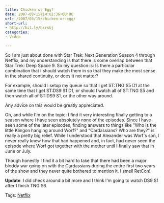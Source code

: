 ```yaml
---
title: Chicken or Egg?
date: 2007-08-15T14:02:36+00:00
url: /2007/08/15/chicken-or-egg/
short-url:
- http://bit.ly/hsrsUj
categories:
- Video

---
```

<div class='microid-mailto+http:sha1:d3ebf6cb01f0022954c12bbceade712c2b93dab0'>

So I am just about done with Star Trek: Next Generation Season 4 through Netflix, and my understanding is that there is some overlap between that Star Trek: Deep Space 9. So my question is: Is there a particular combination that I should watch them in so that they make the most sense in the shared continuity, or does it not matter?

For example, should I setup my queue so that I get ST:TNG S5 D1 at the same time that I get ST:DS9 S1 D1, or should I watch all of ST:TNG S5 and then watch all of ST:DS9 S1, or the other way around.

Any advice on this would be greatly appreciated.

Oh, and while I'm on the topic: I find it very interesting finally getting to a season where I have seen absolutely none of the episodes. Since I have seen some of the later episodes, finding answers to things like "Who is the little Klingon hanging around Worf?" and "Cardassians? Who are they?" is really a pretty big relief. While I understood that Alexander was Worf's son, I never really knew how that had happened and, in fact, had never seen the episode where Worf got together with the mother until I finally saw that in June or July.

Though honestly I find it a bit hard to take that there had been a major bloddy war going on with the Cardassians during the entire first two years of the show and they never quite bothered to mention it. I smell RetCon!

<strong>Update</strong>: I did check around a bit more and I think I'm going to watch DS9 S1 after I finish TNG S6.

</div>

<div class="st-post-tags">
Tags: <a href="http://www.cavort.org/tag/netflix/" title="Netflix" rel="tag">Netflix</a><br />
</div>